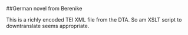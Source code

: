 ##German novel from Berenike

This is a richly encoded TEI XML file from the DTA. So am XSLT script to downtranslate seems appropriate.
